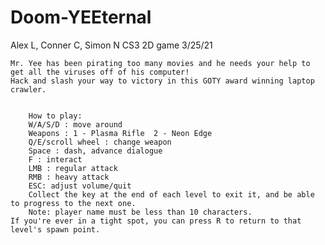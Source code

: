 # Doom-YEEternal
 Alex L, Conner C, Simon N CS3 2D game 3/25/21


	Mr. Yee has been pirating too many movies and he needs your help to get all the viruses off of his computer!
	Hack and slash your way to victory in this GOTY award winning laptop crawler.
        

        How to play:
        W/A/S/D : move around		
        Weapons : 1 - Plasma Rifle  2 - Neon Edge 		
        Q/E/scroll wheel : change weapon 	
        Space : dash, advance dialogue		
        F : interact		
        LMB : regular attack	
        RMB : heavy attack	
        ESC: adjust volume/quit		
        Collect the key at the end of each level to exit it, and be able to progress to the next one.  		
        Note: player name must be less than 10 characters.	
	If you're ever in a tight spot, you can press R to return to that level's spawn point.

	
	
